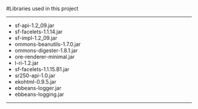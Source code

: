 #Libraries used in this project


---

  * sf-api-1.2\_09.jar
  * sf-facelets-1.1.14.jar
  * sf-impl-1.2\_09.jar
  * ommons-beanutils-1.7.0.jar
  * ommons-digester-1.8.1.jar
  * ore-renderer-minimal.jar
  * l-ri-1.2.jar
  * sf-facelets-1.1.15.B1.jar
  * sr250-api-1.0.jar
  * ekohtml-0.9.5.jar
  * ebbeans-logger.jar
  * ebbeans-logging.jar

---
